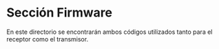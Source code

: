 # Sección Firmware

En este directorio se encontrarán ambos códigos utilizados tanto para el receptor como el transmisor.
